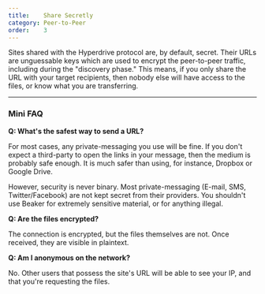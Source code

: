 ```yaml
---
title:    Share Secretly
category: Peer-to-Peer
order:    3
---
```


Sites shared with the Hyperdrive protocol are, by default, secret.
Their URLs are unguessable keys which are used to encrypt the peer-to-peer traffic, including during the "discovery phase."
This means, if you only share the URL with your target recipients, then nobody else will have access to the files, or know what you are transferring.

---

### Mini FAQ

**Q: What's the safest way to send a URL?**

For most cases, any private-messaging you use will be fine.
If you don't expect a third-party to open the links in your message, then the medium is probably safe enough.
It is much safer than using, for instance, Dropbox or Google Drive.

However, security is never binary.
Most private-messaging (E-mail, SMS, Twitter/Facebook) are not kept secret from their providers.
You shouldn't use Beaker for extremely sensitive material, or for anything illegal.

**Q: Are the files encrypted?**

The connection is encrypted, but the files themselves are not.
Once received, they are visible in plaintext.

**Q: Am I anonymous on the network?**

No.
Other users that possess the site's URL will be able to see your IP, and that you're requesting the files.
